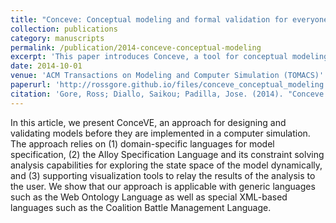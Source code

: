 ```yaml
---
title: "Conceve: Conceptual modeling and formal validation for everyone"
collection: publications
category: manuscripts
permalink: /publication/2014-conceve-conceptual-modeling
excerpt: 'This paper introduces Conceve, a tool for conceptual modeling and formal validation designed to be accessible to a wide range of users in the modeling and simulation community.'
date: 2014-10-01
venue: 'ACM Transactions on Modeling and Computer Simulation (TOMACS)'
paperurl: 'http://rossgore.github.io/files/conceve_conceptual_modeling.pdf'
citation: 'Gore, Ross; Diallo, Saikou; Padilla, Jose. (2014). "Conceve: Conceptual modeling and formal validation for everyone". <i>ACM Transactions on Modeling and Computer Simulation (TOMACS)</i>. 24(2), 1-17.'
---
```

In this article, we present ConceVE, an approach for designing and validating models before they are implemented in a computer simulation. The approach relies on (1) domain-specific languages for model specification, (2) the Alloy Specification Language and its constraint solving analysis capabilities for exploring the state space of the model dynamically, and (3) supporting visualization tools to relay the results of the analysis to the user. We show that our approach is applicable with generic languages such as the Web Ontology Language as well as special XML-based languages such as the Coalition Battle Management Language.